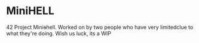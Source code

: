 # MiniHELL
42 Project Mini~~s~~hell. Worked on by two people who have very limitedclue to what they're doing. Wish us luck, its a WIP

